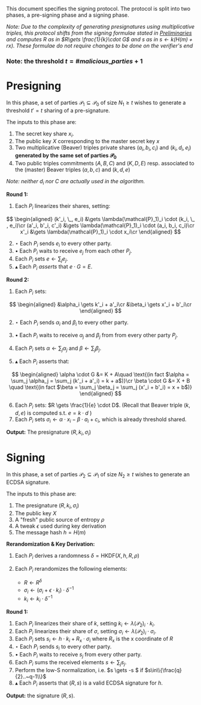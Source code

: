 This document specifies the signing protocol.
The protocol is split into two phases, a pre-signing phase and a signing phase.

*Note: Due to the complexity of generating presignatures using multiplicative triples, this protocol shifts from the signing formulae stated in [Preliminaries](../preliminaries.md) and computes $R$ as in $R\gets \frac{1}{k}\cdot G$ and $s$ as in $s \gets k (H(m) + rx)$. These formulae do not require changes to be done on the verifier's end*

### Note: the threshold $t = \#malicious\_parties + 1$

# Presigning

In this phase, a set of parties $\mathcal{P}_ 1 \subseteq \mathcal{P}_ 0$
of size $N_1 \geq t$ wishes to generate a threshold $t' = t$ sharing
of a pre-signature.

The inputs to this phase are:

1) The secret key share $x_i$.
2) The public key $X$ corresponding to the master secret key $x$
3) Two multiplicative (Beaver) triples private shares $(a_i, b_i, c_i)$ and $(k_i, d_i, e_i)$ **generated by the same set of parties $\mathcal{P}_ 0$**
4) Two public triples commitments $(A, B, C)$ and $(K, D, E)$
resp. associated to the (master) Beaver triples $(a, b, c)$ and $(k, d, e)$

*Note: neither* $d_i$ *nor* $C$ *are actually used in the algorithm.*


**Round 1:**

1. Each $P_i$ linearizes their shares, setting:

$$
\begin{aligned}
(k'_i, \_, e_i) &\gets \lambda(\mathcal{P}_1)_i \cdot (k_i, \_ , e_i)\cr
(a'_i, b'_i, c'_i) &\gets \lambda(\mathcal{P}_1)_i \cdot (a_i, b_i, c_i)\cr
x'_i &\gets \lambda(\mathcal{P}_1)_i \cdot x_i\cr
\end{aligned}
$$

2. $\star$ Each $P_i$ sends $e_i$ to every other party.
3. $\bullet$ Each $P_i$ waits to receive $e_j$ from each other $P_j$.
4. Each $P_i$ sets $e \gets \sum_j e_j$.
5. $\blacktriangle$ Each $P_i$ *asserts* that $e \cdot G = E$.

**Round 2:**

1. Each $P_i$ sets:

$$
\begin{aligned}
&\alpha_i \gets k'_i + a'_i\cr
&\beta_i \gets x'_i + b'_i\cr
\end{aligned}
$$

2. $\star$ Each $P_i$ sends $\alpha_i$ and $\beta_i$ to every other party.

3. $\bullet$ Each $P_i$ waits to receive $\alpha_j$ and $\beta_j$ from from every other party $P_j$.
4. Each $P_i$ sets $\alpha \gets \sum_j \alpha_j$ and $\beta \gets \sum_j \beta_j$.
5. $\blacktriangle$ Each $P_i$ asserts that:

$$
\begin{aligned}
\alpha \cdot G &= K + A\quad \text{(in fact $\alpha = \sum_j \alpha_j =  \sum_j (k'_i + a'_i) = k + a$)}\cr
\beta \cdot G &= X + B \quad \text{(in fact $\beta = \sum_j \beta_j =  \sum_j (x'_i + b'_i) = x + b$)}
\end{aligned}
$$

6. Each $P_i$ sets: $R \gets \frac{1}{e} \cdot D$. (Recall that Beaver triple $(k,d,e)$ is computed s.t. $e = k\cdot d$ )
7. Each $P_i$ sets $\sigma_i \gets \alpha \cdot x_i - \beta \cdot a_i + c_i$, which is already threshold shared.

**Output:** The presignature $(R, k_i, \sigma_i)$

# Signing
In this phase, a set of parties $\mathcal{P}_2 \subseteq \mathcal{P}_ 1$
of size $N_2 \geq t$ wishes to generate an ECDSA signature.

The inputs to this phase are:
1) The presignature $(R, k_i, \sigma_i)$
2) The public key $X$
3) A "fresh" public source of entropy $\rho$
4) A tweak $\epsilon$ used during key derivation
5) The message hash $h= H(m)$

**Rerandomization & Key Derivation:**
1. Each $P_i$ derives a randomness $\delta = \mathsf{HKDF}(X, h, R, \rho)$
2. Each $P_i$ rerandomizes the following elements:

    * $R  \gets R^\delta$
    * $\sigma_i \gets (\sigma_i + \epsilon \cdot k_i) \cdot \delta^{-1}$
    * $k_i \gets k_i \cdot \delta^{-1}$

**Round 1:**

1. Each $P_i$ linearizes their share of $k$, setting $k_i \gets \lambda(\mathcal{P}_2)_i \cdot k_i$.
2. Each $P_i$ linearizes their share of $\sigma$, setting $\sigma_i \gets \lambda(\mathcal{P}_2)_i \cdot \sigma_i$.
3. Each $P_i$ sets $s_i \gets h \cdot k_i + R_\mathsf{x} \cdot \sigma_i$ where $R_\mathsf{x}$ is the x coordinate of $R$
4. $\star$ Each $P_i$ sends $s_i$ to every other party.
5. $\bullet$ Each $P_i$ waits to receive $s_j$ from every other party.
6. Each $P_i$ sums the received elements $s \gets \sum_j s_j$.
7. Perform the low-S normalization, i.e. $s \gets -s $ if $s\in\\{\frac{q}{2}..~q-1\\}$
8. $\blacktriangle$ Each $P_i$ asserts that $(R, s)$ is a valid ECDSA signature for $h$.

**Output:** the signature $(R, s)$.

